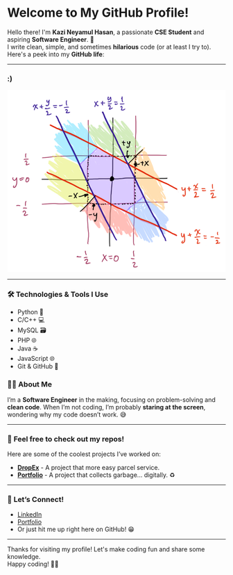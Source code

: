 # Welcome to My GitHub Profile!

Hello there! I'm **Kazi Neyamul Hasan**, a passionate **CSE Student** and aspiring **Software Engineer**. 🚀  
I write clean, simple, and sometimes **hilarious** code (or at least I try to). Here's a peek into my **GitHub life**:

---

### **:)**
![GitHub Stats](IMG/nr.png)

---

### 🛠️ **Technologies & Tools I Use**

- Python 🐍
- C/C++ 💻
- MySQL 🗃️
- PHP 🌐
- Java ☕
- JavaScript 🌐
- Git & GitHub 🐙

### 👨‍💻 **About Me**
I’m a **Software Engineer** in the making, focusing on problem-solving and **clean code**. When I’m not coding, I’m probably **staring at the screen**, wondering why my code doesn’t work. 😅

---

### 📝 **Feel free to check out my repos!**
Here are some of the coolest projects I’ve worked on:
- **[DropEx](https://github.com/neyamul-hasan14/DropEx-Logistics)** - A project that more easy parcel service.
- **[Portfolio](https://github.com/neyamul-hasan14)** - A project that collects garbage... digitally. ♻️

---

### 💬 **Let’s Connect!**
- [LinkedIn](https://www.linkedin.com/in/kazi-neyamul-hasan-1376201bb/)
- [Portfolio](https://neyamul-hasan14.github.io/Neyamul-Hasan-Portfolio/)
- Or just hit me up right here on GitHub! 😁

---

Thanks for visiting my profile! Let's make coding fun and share some knowledge.  
Happy coding! 👨‍💻
